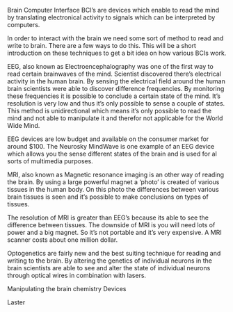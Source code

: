 Brain Computer Interface
BCI’s are devices which enable to read the mind by translating electronical activity to signals which can be interpreted by computers. 

In order to interact with the brain we need some sort of method to read and write to brain. There are a few ways to do this. This will be a short introduction on these techniques to get a bit idea on how various BCIs work.

EEG, also known as Electroencephalography was one of the first way to read certain brainwaves of the mind. Scientist discovered there’s electrical activity in the human brain. By sensing the electrical field around the human brain scientists were able to discover difference frequencies. By monitoring these frequencies it is possible to conclude a certain state of the mind. It’s resolution is very low and thus it’s only possible to sense a couple of states.
This method  is unidirectional which means it’s only possible to read the mind and not able to manipulate it and therefor not applicable for the World Wide Mind.

EEG devices are low budget and available on the consumer market for around $100.  The Neurosky MindWave is one example of an EEG device which allows you the sense different states of the brain and is used for al sorts of multimedia purposes.

MRI, also known as Magnetic resonance imaging is an other way of reading the brain. By using a large powerful magnet a ‘photo’ is created of various tissues in the human body. On this photo the differences between various brain tissues is seen and it’s possible to make conclusions on types of tissues.

The resolution of MRI is greater than EEG’s because its able to see the difference between tissues. The downside of MRI is you will need lots of power and a big magnet. So it’s not portable and it’s very expensive. A MRI scanner costs about one million dollar.

Optogenetics are fairly new and the best suiting technique for reading and writing to the brain. By altering the genetics of individual neurons in the brain scientists are able to see and alter the state of individual neurons through optical wires in combination with lasers. 

Manipulating the brain chemistry
Devices



Laster